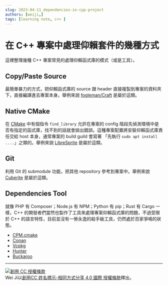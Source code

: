 ```yaml
---
slug: 2023-04-11_dependencies-in-cpp-project
authors: [weiji,]
tags: [learning note, c++ ]
--- 
```


# 在 C++ 專案中處理仰賴套件的幾種方式

這裡整理幾種 C++ 專案常見的處理仰賴函式庫的模式（或是工具）。

## Copy/Paste Source

最簡單暴力的方式，把仰賴函式庫的 source 跟 header 直接複製到專案的資料夾下，直接編譯進去專案本身。舉例來說 [fogleman/Craft](https://github.com/fogleman/Craft) 是屬於這類。

## Native CMake

在 [CMake](https://cmake.org/) 中有個指令 `find_library` 允許在專案的 config 階段先偵測環境中是否有指定的函式庫，找不到的話就會拋出錯誤。這種專案配置將安裝仰賴函式庫責任交給 host 本身，通常專案的 build guild 會寫著 「先執行 `sudo apt install ....`」之類的。舉例來說 [LibreSprite](https://github.com/LibreSprite/LibreSprite/blob/18e16ef410d410f18c180ec7282861ea61def68f/CMakeLists.txt#L144-L187) 是屬於這類。

## Git

利用 Git 的 submodule 功能，把其他 repository 參考到專案中。舉例來說 [Cuberite](https://github.com/cuberite/cuberite/tree/master/lib) 是屬於這類。

## Dependencies Tool

就像 PHP 有 Composer；Node.js 有 NPM；Python 有 pip；Rust 有 Cargo 一樣，C++ 的開發者們當然也製作了工具來處理專案仰賴函式庫的問題，不過受限於 C++ 的語言特性，目前並沒有一勞永逸的殺手級工具，仍然處於百家爭鳴的狀態。

- [CPM.cmake](https://github.com/cpm-cmake/CPM.cmake)
- [Conan](https://conan.io/)
- [Vcpkg](https://github.com/microsoft/vcpkg)
- [Hunter](https://github.com/cpp-pm/hunter)
- [Buckaroo](https://buckaroo.pm/)

---

[![創用 CC 授權條款](https://i.creativecommons.org/l/by-sa/4.0/88x31.png)](http://creativecommons.org/licenses/by-sa/4.0/)  
Wei Ji以[創用CC 姓名標示-相同方式分享 4.0 國際 授權條款](http://creativecommons.org/licenses/by-sa/4.0/)釋出。